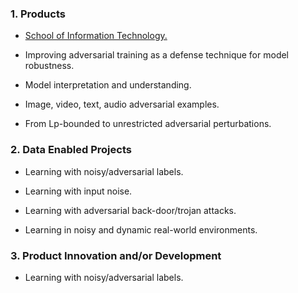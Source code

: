 ### 1. Products


* <a href="https://github.com/chirumallaa/chirumallaa.github.io/blob/master/_posts/2019-robust.md" target="_blank">School of Information Technology.</a><br>

* Improving adversarial training as a defense technique for model robustness.

* Model interpretation and understanding.

* Image, video, text, audio adversarial examples.

* From Lp-bounded to unrestricted adversarial perturbations.

### 2. Data Enabled Projects

* Learning with noisy/adversarial labels. 

* Learning with input noise.

* Learning with adversarial back-door/trojan attacks.

* Learning in noisy and dynamic real-world environments.


### 3. Product Innovation and/or Development

* Learning with noisy/adversarial labels. 
